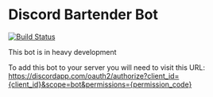 # Discord Bartender Bot
[![Build Status](https://travis-ci.org/Rocksheep/bartender.svg?branch=master)](https://travis-ci.org/Rocksheep/bartender)

This bot is in heavy development

To add this bot to your server you will need to visit this URL:
https://discordapp.com/oauth2/authorize?client_id={client_id}&scope=bot&permissions={permission_code}
